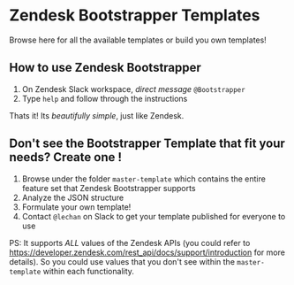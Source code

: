 # Zendesk Bootstrapper Templates

Browse here for all the available templates or build you own templates!

## How to use Zendesk Bootstrapper
1. On Zendesk Slack workspace, *direct message* `@Bootstrapper`
2. Type `help` and follow through the instructions

Thats it! Its _beautifully simple_, just like Zendesk.

## Don't see the Bootstrapper Template that fit your needs? Create one !
1. Browse under the folder `master-template` which contains the entire feature set that Zendesk Bootstrapper supports
2. Analyze the JSON structure
3. Formulate your own template!
4. Contact `@lechan` on Slack to get your template published for everyone to use

PS: It supports *ALL* values of the Zendesk APIs (you could refer to https://developer.zendesk.com/rest_api/docs/support/introduction for more details). So you could use values that you don't see within the `master-template` within each functionality.